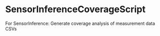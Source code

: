 # SensorInferenceCoverageScript
For SensorInference: Generate coverage analysis of measurement data CSVs
